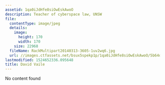 ```yaml
---
assetid: 1qa0iJdHfe8siOwEskAwoO
description: Teacher of cyberspace law, UNSW
file:
  contentType: image/jpeg
  details:
    image:
      height: 170
      width: 170
    size: 22968
  fileName: RackMultipart20140313-3605-1uv2wq6.jpg
  url: //images.ctfassets.net/bsux5spekp1p/1qa0iJdHfe8siOwEskAwoO/5b64def8f928b1aabb5713c36c14164f/RackMultipart20140313-3605-1uv2wq6.jpg
lastmodified: 1524652336.095648
title: David Vaile
---
```

No content found
